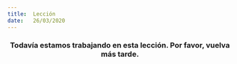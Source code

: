 ```yaml
---
title:  Lección
date:   26/03/2020
---
```


### <center>Todavía estamos trabajando en esta lección. Por favor, vuelva más tarde.</center>